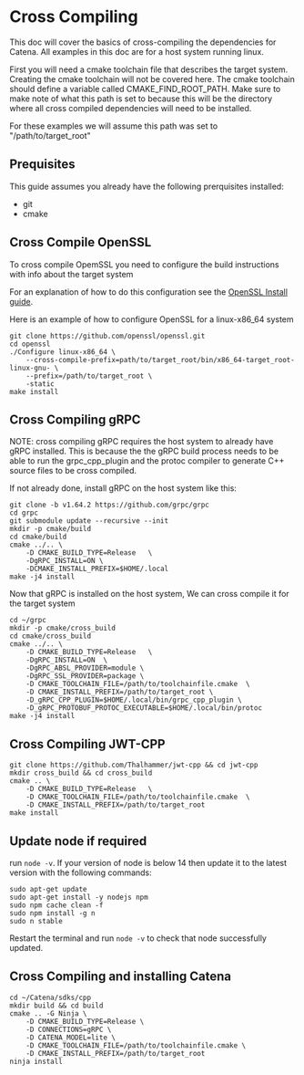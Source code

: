 # Cross Compiling
This doc will cover the basics of cross-compiling the dependencies for Catena. All examples in this doc are for a host system running linux.

First you will need a cmake toolchain file that describes the target system. Creating the cmake toolchain will not be covered here. The cmake toolchain should define a variable called CMAKE_FIND_ROOT_PATH. Make sure to make note of what this path is set to because this will be the directory where all cross compiled dependencies will need to be installed.

For these examples we will assume this path was set to "/path/to/target_root"

## Prequisites
This guide assumes you already have the following prerquisites installed:
* git
* cmake

## Cross Compile OpenSSL 
To cross compile OpemSSL you need to configure the build instructions with info about the target system

For an explanation of how to do this configuration see the [OpenSSL Install guide](https://github.com/openssl/openssl/blob/master/INSTALL.md#cross-compile-prefix).

Here is an example of how to configure OpenSSL for a linux-x86_64 system
```
git clone https://github.com/openssl/openssl.git
cd openssl
./Configure linux-x86_64 \
	--cross-compile-prefix=path/to/target_root/bin/x86_64-target_root-linux-gnu- \
	--prefix=/path/to/target_root \
	-static
make install
```

## Cross Compiling gRPC
NOTE: cross compiling gRPC requires the host system to already have gRPC installed. This is because the the gRPC build process needs to be able to run the grpc_cpp_plugin and the protoc compiler to generate C++ source files to be cross compiled.

If not already done, install gRPC on the host system like this:
```
git clone -b v1.64.2 https://github.com/grpc/grpc
cd grpc
git submodule update --recursive --init
mkdir -p cmake/build
cd cmake/build
cmake ../.. \
	-D CMAKE_BUILD_TYPE=Release   \
	-DgRPC_INSTALL=ON \
	-DCMAKE_INSTALL_PREFIX=$HOME/.local
make -j4 install
```

Now that gRPC is installed on the host system, We can cross compile it for the target system
```
cd ~/grpc
mkdir -p cmake/cross_build
cd cmake/cross_build
cmake ../.. \
	-D CMAKE_BUILD_TYPE=Release   \
	-DgRPC_INSTALL=ON  \
	-DgRPC_ABSL_PROVIDER=module \
	-DgRPC_SSL_PROVIDER=package \
	-D CMAKE_TOOLCHAIN_FILE=/path/to/toolchainfile.cmake  \
	-D CMAKE_INSTALL_PREFIX=/path/to/target_root \
	-D_gRPC_CPP_PLUGIN=$HOME/.local/bin/grpc_cpp_plugin \
	-D_gRPC_PROTOBUF_PROTOC_EXECUTABLE=$HOME/.local/bin/protoc
make -j4 install
```

## Cross Compiling JWT-CPP
```
git clone https://github.com/Thalhammer/jwt-cpp && cd jwt-cpp
mkdir cross_build && cd cross_build
cmake .. \
    -D CMAKE_BUILD_TYPE=Release   \
    -D CMAKE_TOOLCHAIN_FILE=/path/to/toolchainfile.cmake  \
    -D CMAKE_INSTALL_PREFIX=/path/to/target_root
make install
```

## Update node if required
run `node -v`. If your version of node is below 14 then update it to the latest version with the following commands:
```
sudo apt-get update
sudo apt-get install -y nodejs npm
sudo npm cache clean -f
sudo npm install -g n
sudo n stable
```
Restart the terminal and run `node -v` to check that node successfully  updated.

## Cross Compiling and installing Catena
```
cd ~/Catena/sdks/cpp
mkdir build && cd build
cmake .. -G Ninja \
	-D CMAKE_BUILD_TYPE=Release \
	-D CONNECTIONS=gRPC \
	-D CATENA_MODEL=lite \
    -D CMAKE_TOOLCHAIN_FILE=/path/to/toolchainfile.cmake \
	-D CMAKE_INSTALL_PREFIX=/path/to/target_root
ninja install
```
